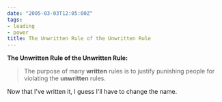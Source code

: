 ```yaml
---
date: "2005-03-03T12:05:00Z"
tags:
- leading
- power
title: The Unwritten Rule of the Unwritten Rule
---
```


**The Unwritten Rule of the Unwritten Rule:**

>The purpose of many **written** rules is to justify punishing people for violating the **unwritten** rules.

Now that I've written it, I guess I'll have to change the name.
